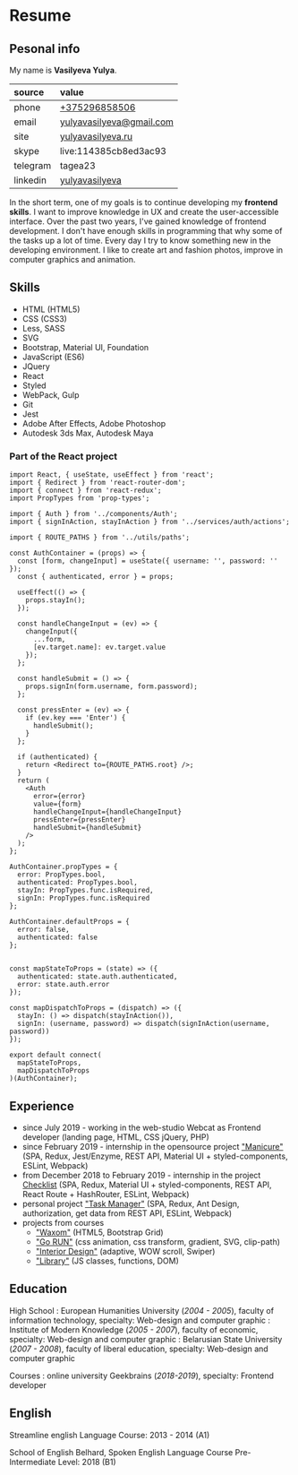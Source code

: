 # Resume

## Pesonal info

My name is **Vasilyeva Yulya**.

| source   | value                                                         |
| :------- | :------------------------------------------------------------ |
| phone    | [+375296858506](tel:+375296858506)                            |
| email    | [yulyavasilyeva@gmail.com](mailto:yulyavasilyeva@gmail.com)   |
| site     | [yulyavasilyeva.ru](https://yulyavasilyeva.ru)                |
| skype    | live:114385cb8ed3ac93                                         |
| telegram | tagea23                                                       |
| linkedin | [yulyavasilyeva](https://www.linkedin.com/in/yulyavasilyeva/) |

In the short term, one of my goals is to continue developing my **frontend skills**. I want to improve knowledge in UX and create the user-accessible interface. Over the past two years, I've gained knowledge of frontend development. I don't have enough skills in programming that why some of the tasks up a lot of time. Every day I try to know something new in the developing environment. I like to create art and fashion photos, improve in computer graphics and animation.

## Skills
- HTML (HTML5)
- CSS (CSS3)
- Less, SASS
- SVG
- Bootstrap, Material UI, Foundation
- JavaScript (ES6)
- JQuery
- React
- Styled
- WebPack, Gulp
- Git
- Jest
- Adobe After Effects, Adobe Photoshop
- Autodesk 3ds Max, Autodesk Maya


### Part of the React project
```
import React, { useState, useEffect } from 'react';
import { Redirect } from 'react-router-dom';
import { connect } from 'react-redux';
import PropTypes from 'prop-types';

import { Auth } from '../components/Auth';
import { signInAction, stayInAction } from '../services/auth/actions';

import { ROUTE_PATHS } from '../utils/paths';

const AuthContainer = (props) => {
  const [form, changeInput] = useState({ username: '', password: '' });
  const { authenticated, error } = props;

  useEffect(() => {
    props.stayIn();
  });

  const handleChangeInput = (ev) => {
    changeInput({
      ...form,
      [ev.target.name]: ev.target.value
    });
  };

  const handleSubmit = () => {
    props.signIn(form.username, form.password);
  };

  const pressEnter = (ev) => {
    if (ev.key === 'Enter') {
      handleSubmit();
    }
  };

  if (authenticated) {
    return <Redirect to={ROUTE_PATHS.root} />;
  }
  return (
    <Auth
      error={error}
      value={form}
      handleChangeInput={handleChangeInput}
      pressEnter={pressEnter}
      handleSubmit={handleSubmit}
    />
  );
};

AuthContainer.propTypes = {
  error: PropTypes.bool,
  authenticated: PropTypes.bool,
  stayIn: PropTypes.func.isRequired,
  signIn: PropTypes.func.isRequired
};

AuthContainer.defaultProps = {
  error: false,
  authenticated: false
};


const mapStateToProps = (state) => ({
  authenticated: state.auth.authenticated,
  error: state.auth.error
});

const mapDispatchToProps = (dispatch) => ({
  stayIn: () => dispatch(stayInAction()),
  signIn: (username, password) => dispatch(signInAction(username, password))
});

export default connect(
  mapStateToProps,
  mapDispatchToProps
)(AuthContainer);
```

## Experience

- since July 2019 - working in the web-studio Webcat as Frontend developer (landing page, HTML, CSS jQuery, PHP)
- since February 2019 - internship in the opensource project ["Manicure"](http://github.com/tagea/manicure-web-support) (SPA, Redux, Jest/Enzyme, REST API, Material UI + styled-components, ESLint, Webpack)
- from December 2018 to February 2019 -  internship in the project [Checklist](http://github.com/gtd-checklist/checklist-web) (SPA, Redux, Material UI + styled-components, REST API, React Route + HashRouter, ESLint, Webpack)
- personal project ["Task Manager"](https://yulyavasilyeva.ru/task-manager) (SPA, Redux, Ant Design, authorization, get data from REST API, ESLint, Webpack)
- projects from courses 
  - ["Waxom"](http://tagea.github.io/Waxom-landing/) (HTML5, Bootstrap Grid)
  - ["Go RUN"](https://tagea.github.io/goRUN/) (css animation, css transform, gradient, SVG, clip-path)
  - ["Interior Design"](http://tagea.github.io/Studio-interior-Bootstrap/) (adaptive, WOW scroll, Swiper)
  - ["Library"](https://github.com/tagea/Cinema-List) (JS classes, functions, DOM)


## Education
High School
: European Humanities University (*2004 - 2005*), faculty of information technology, specialty: Web-design and computer graphic
: Institute of Modern Knowledge (*2005 - 2007*), faculty of economic, specialty: Web-design and computer graphic
: Belarusian State University (*2007 - 2008*), faculty of liberal education, specialty: Web-design and computer graphic

Courses
:  online university Geekbrains (*2018-2019*), specialty: Frontend developer


## English

Streamline english Language Course: 2013 - 2014 (A1)

School of English Belhard, Spoken English Language Course Pre-Intermediate Level: 2018 (B1)